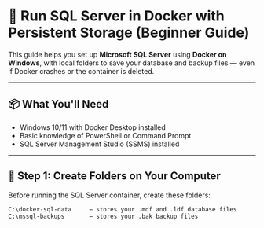# 🐳 Run SQL Server in Docker with Persistent Storage (Beginner Guide)

This guide helps you set up **Microsoft SQL Server** using **Docker on Windows**, with local folders to save your database and backup files — even if Docker crashes or the container is deleted.

---

## 📦 What You'll Need

- Windows 10/11 with Docker Desktop installed
- Basic knowledge of PowerShell or Command Prompt
- SQL Server Management Studio (SSMS) installed

---

## 📁 Step 1: Create Folders on Your Computer

Before running the SQL Server container, create these folders:

```plaintext
C:\docker-sql-data     ← stores your .mdf and .ldf database files
C:\mssql-backups       ← stores your .bak backup files
